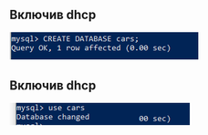 ## Включив dhcp
![alt text](/m1/task4.1/screenshots/1.png) 
## Включив dhcp
![alt text](/m1/task4.1/screenshots/2.png) 

